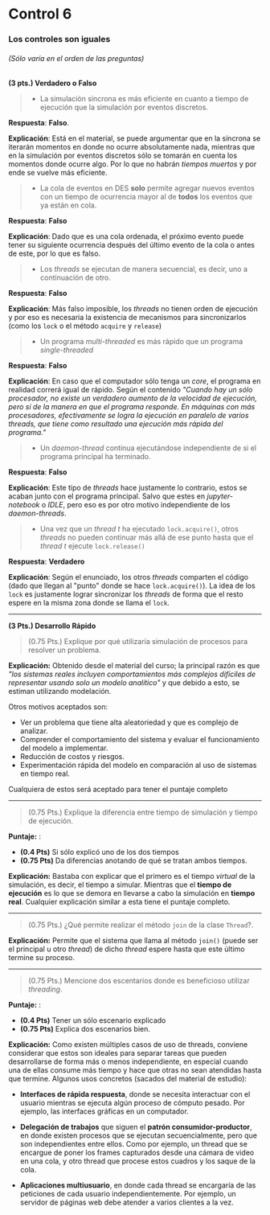 # Control 6

### Los controles son iguales
###### (Sólo varía en el orden de las preguntas)

**(3 pts.) Verdadero o Falso**

> - La simulación síncrona es más eficiente en cuanto a tiempo de ejecución que la simulación por eventos discretos.

**Respuesta**: **Falso**.

**Explicación**: Está en el material, se puede argumentar que en la síncrona se iterarán momentos en donde no ocurre absolutamente nada, mientras que en la simulación por eventos discretos sólo se tomarán en cuenta los momentos donde ocurre algo. Por lo que no habrán _tiempos muertos_ y por ende se vuelve más eficiente.

> - La cola de eventos en DES **solo** permite agregar nuevos eventos con un tiempo de ocurrencia mayor al de **todos** los eventos que ya están en cola.

**Respuesta**: **Falso**

**Explicación**: Dado que es una cola ordenada, el próximo evento puede tener su siguiente ocurrencia después del último evento de la cola o antes de este, por lo que es falso.

> - Los _threads_ se ejecutan de manera secuencial, es decir, uno a continuación de otro.

**Respuesta**: **Falso**

**Explicación**: Más falso imposible, los _threads_ no tienen orden de ejecución y por eso es necesaria la existencia de mecanismos para sincronizarlos (como los ``lock`` o el método ``acquire`` y ``release``)

> - Un programa _multi-threaded_ es más rápido que un programa _single-threaded_

**Respuesta**: **Falso**

**Explicación**: En caso que el computador sólo tenga un _core_, el programa en realidad correrá igual de rápido. Según el contenido _"Cuando hay un sólo procesador, no existe un verdadero aumento de la velocidad de ejecución, pero sí de la manera en que el programa responde. En máquinas con más procesadores, efectivamente se logra la ejecución en paralelo de varios threads, que tiene como resultado una ejecución más rápida del programa."_

> - Un _daemon-thread_ continua ejecutándose independiente de si el programa principal ha terminado.

**Respuesta**: **Falso**

**Explicación**: Este tipo de _threads_ hace justamente lo contrario, estos se acaban junto con el programa principal. Salvo que estes en _jupyter-notebook_ o _IDLE_, pero eso es por otro motivo independiente de los _daemon-threads_.

> - Una vez que un _thread t_ ha ejecutado ``lock.acquire()``, otros _threads_ no pueden continuar más allá de ese punto hasta que el _thread t_ ejecute ``lock.release()``

**Respuesta**: **Verdadero**

**Explicación**: Según el enunciado, los otros _threads_ comparten el código (dado que llegan al "punto" donde se hace ``lock.acquire()``). La idea de los ``lock`` es justamente lograr sincronizar los _threads_ de forma que el resto espere en la misma zona donde se llama el ``lock``. 

---

**(3 Pts.) Desarrollo Rápido**

> (0.75 Pts.) Explique por qué utilizaría simulación de procesos para resolver un problema.

**Explicación:** Obtenido desde el material del curso; la principal razón es que _"los sistemas reales incluyen comportamientos más complejos difíciles de representar usando solo un modelo analítico"_ y que debido a esto, se estiman utilizando modelación.

Otros motivos aceptados son:

- Ver un problema que tiene alta aleatoriedad y que es complejo de analizar.
- Comprender el comportamiento del sistema y evaluar el funcionamiento del modelo a implementar.
- Reducción de costos y riesgos.
- Experimentación rápida del modelo en comparación al uso de sistemas en tiempo real.

Cualquiera de estos será aceptado para tener el puntaje completo

---

> (0.75 Pts.) Explique la diferencia entre tiempo de simulación y tiempo de ejecución.

**Puntaje:** :
- **(0.4 Pts)** Si sólo explicó uno de los dos tiempos
- **(0.75 Pts)** Da diferencias anotando de qué se tratan ambos tiempos.

**Explicación:** Bastaba con explicar que el primero es el tiempo _virtual_ de la simulación, es decir, el tiempo a simular. Mientras que el **tiempo de ejecución** es lo que se demora en llevarse a cabo la simulación en **tiempo real**. Cualquier explicación similar a esta tiene el puntaje completo.

---

> (0.75 Pts.) ¿Qué permite realizar el método ``join`` de la clase ``Thread``?.

**Explicación:** Permite que el sistema que llama al método ``join()`` (puede ser el principal u otro _thread_) de dicho _thread_ espere hasta que este último termine su proceso.

---

> (0.75 Pts.) Mencione dos escentarios donde es beneficioso utilizar _threading_.

**Puntaje:** :

- **(0.4 Pts)** Tener un sólo escenario explicado
- **(0.75 Pts)** Explica dos escenarios bien.

**Explicación:** Como existen múltiples casos de uso de threads, conviene considerar que estos son ideales para separar tareas que pueden desarrollarse de forma más o menos independiente, en especial cuando una de ellas consume más tiempo y hace que otras no sean atendidas hasta que termine. Algunos usos concretos (sacados del material de estudio):

- **Interfaces de rápida respuesta**, donde se necesita interactuar con el usuario mientras se ejecuta algún proceso de cómputo pesado. Por ejemplo, las interfaces gráficas en un computador.

- **Delegación de trabajos** que siguen el **patrón consumidor-productor**, en donde existen procesos que se ejecutan secuencialmente, pero que son independientes entre ellos. Como por ejemplo, un thread que se encargue de poner los frames capturados desde una cámara de video en una cola, y otro thread que procese estos cuadros y los saque de la cola.

- **Aplicaciones multiusuario**, en donde cada thread se encargaría de las peticiones de cada usuario independientemente. Por ejemplo, un servidor de páginas web debe atender a varios clientes a la vez.

